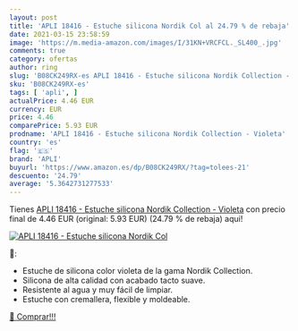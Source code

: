 ```yaml
---
layout: post
title: 'APLI 18416 - Estuche silicona Nordik Col al 24.79 % de rebaja'
date: 2021-03-15 23:58:59
image: 'https://m.media-amazon.com/images/I/31KN+VRCFCL._SL400_.jpg'
comments: true
category: ofertas
author: ring
slug: 'B08CK249RX-es APLI 18416 - Estuche silicona Nordik Collection - Violeta'
sku: 'B08CK249RX-es'
tags: [ 'apli', ]
actualPrice: 4.46 EUR
currency: EUR
price: 4.46
comparePrice: 5.93 EUR
prodname: 'APLI 18416 - Estuche silicona Nordik Collection - Violeta'
country: 'es'
flag: '🇪🇸'
brand: 'APLI'
buyurl: 'https://www.amazon.es/dp/B08CK249RX/?tag=tolees-21'
descuento: '24.79'
average: '5.3642731277533'
---
```


Tienes [APLI 18416 - Estuche silicona Nordik Collection - Violeta](https://www.amazon.es/dp/B08CK249RX/?tag=tolees-21) con precio final de  4.46 EUR (original: 5.93 EUR) (24.79 %  de rebaja) aqui!

[![APLI 18416 - Estuche silicona Nordik Col](https://m.media-amazon.com/images/I/31KN+VRCFCL._SL400_.jpg)](https://www.amazon.es/dp/B08CK249RX/?tag=tolees-21)

🔎:

- Estuche de silicona color violeta de la gama Nordik Collection.
- Silicona de alta calidad con acabado tacto suave.
- Resistente al agua y muy fácil de limpiar.
- Estuche con cremallera, flexible y moldeable.

[🛒 Comprar!!!](https://www.amazon.es/dp/B08CK249RX/?tag=tolees-21)
